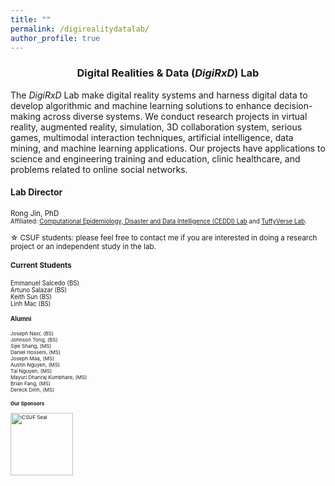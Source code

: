 ```yaml
---
title: ""
permalink: /digirealitydatalab/
author_profile: true
---
```

<h3 align="center">Digital Realities & Data (<i>DigiRxD</i>) Lab</h3>
The <i>DigiRxD</i> Lab make digital reality systems and harness digital data to develop algorithmic and machine learning solutions to enhance decision-making across diverse systems. We conduct research projects in virtual reality, augmented reality, simulation, 3D collaboration system, serious games, multimodal interaction techniques, artificial intelligence, data mining, and machine learning applications. Our projects have applications to science and engineering training and education, clinic healthcare, and problems related to online social networks.
<br>

#### Lab Director
<small>Rong Jin, PhD<br>
<small> Affiliated: [Computational Epidemiology, Disaster and Data  Intelligence (CEDDI) Lab](https://www.sampsonakwafuo.com/ceddi-lab) and [TuffyVerse Lab](https://tuffyverse-lab.github.io/).</small>

<p>&#9734; CSUF students: please feel free to contact me if you are interested in doing a research project or an independent study in the lab.</p>

#### Current Students
<small>
Emmanuel Salcedo (BS)<br>
Artuno Salazar (BS)<br>
Keith Sun (BS)<br>
Linh Mac (BS)<br>
  
#### Alumni
<small>
Joseph Nasr, (BS)<br>
Johnson Tong, (BS)<br>
Sijie Shang, (MS)<br>
Daniel Hosseni, (MS)<br>
Joseph Maa, (MS)<br>
Austin Nguyen, (MS)<br>
Tai Nguyen, (MS)<br>
Mayuri Dhanraj Kumbhare, (MS)<br>
Brian Fang, (MS)<br>
Dereck Dinh, (MS)<br>

#### Our Sponsors
<img src="https://brand.fullerton.edu/_assets/images/examples/CSUF-Seal-color-TM.png" alt="CSUF Seal" width="100" height="100">


